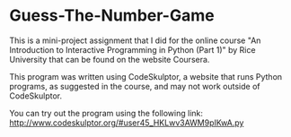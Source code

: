 # Guess-The-Number-Game
This is a mini-project assignment that I did for the online course "An Introduction to Interactive Programming in Python (Part 1)" by Rice University that can be found on the website Coursera. 

This program was written using CodeSkulptor, a website that runs Python programs, as suggested in the course, and may not work outside of CodeSkulptor. 

You can try out the program using the following link: http://www.codeskulptor.org/#user45_HKLwv3AWM9pIKwA.py
